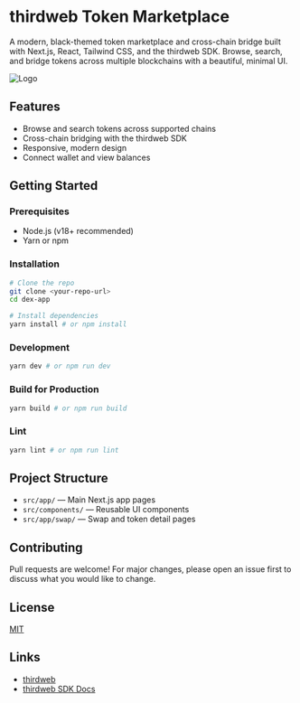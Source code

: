 # thirdweb Token Marketplace

A modern, black-themed token marketplace and cross-chain bridge built with Next.js, React, Tailwind CSS, and the thirdweb SDK. Browse, search, and bridge tokens across multiple blockchains with a beautiful, minimal UI.

![Logo](https://framerusercontent.com/images/pRWBwfXy6tUV2WWeA7yWTBUj17I.png)

## Features

- Browse and search tokens across supported chains
- Cross-chain bridging with the thirdweb SDK
- Responsive, modern design
- Connect wallet and view balances

## Getting Started

### Prerequisites

- Node.js (v18+ recommended)
- Yarn or npm

### Installation

```bash
# Clone the repo
git clone <your-repo-url>
cd dex-app

# Install dependencies
yarn install # or npm install
```

### Development

```bash
yarn dev # or npm run dev
```

### Build for Production

```bash
yarn build # or npm run build
```

### Lint

```bash
yarn lint # or npm run lint
```

## Project Structure

- `src/app/` — Main Next.js app pages
- `src/components/` — Reusable UI components
- `src/app/swap/` — Swap and token detail pages

## Contributing

Pull requests are welcome! For major changes, please open an issue first to discuss what you would like to change.

## License

[MIT](LICENSE)

## Links

- [thirdweb](https://thirdweb.com/)
- [thirdweb SDK Docs](https://portal.thirdweb.com/)
